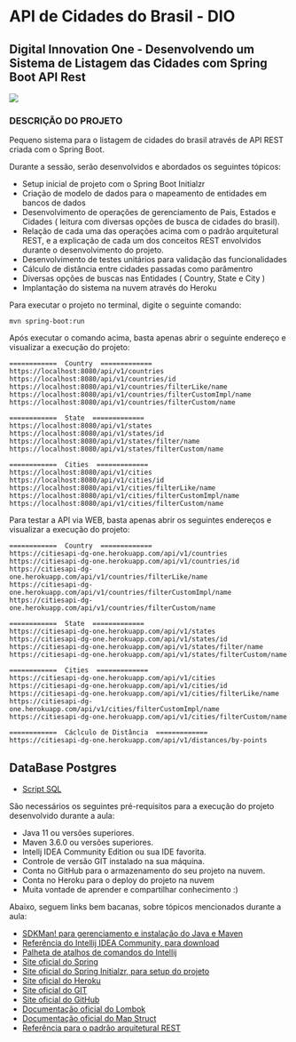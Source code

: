 # API de Cidades do Brasil - DIO



<h2>Digital Innovation One - Desenvolvendo um Sistema de Listagem das Cidades com Spring Boot API Rest</h2>

<img src="http://img.shields.io/static/v1?label=STATUS&message=CONCLUIDO&color=GREEN&style=for-the-badge"/>
<h3>DESCRIÇÃO DO PROJETO</h3>
Pequeno sistema para o listagem de cidades do brasil através de API REST criada com o Spring Boot.

Durante a sessão, serão desenvolvidos e abordados os seguintes tópicos:

* Setup inicial de projeto com o Spring Boot Initialzr 
* Criação de modelo de dados para o mapeamento de entidades em bancos de dados
* Desenvolvimento de operações de gerenciamento de Pais, Estados e Cidades ( leitura com diversas opções de busca de cidades do brasil).
* Relação de cada uma das operações acima com o padrão arquitetural REST, e a explicação de cada um dos conceitos REST envolvidos durante o desenvolvimento do projeto.
* Desenvolvimento de testes unitários para validação das funcionalidades
* Cálculo de distância entre cidades passadas como parâmentro
* Diversas opções de buscas nas Entidades ( Country, State e City )
* Implantação do sistema na nuvem através do Heroku

Para executar o projeto no terminal, digite o seguinte comando:

```shell script
mvn spring-boot:run 
```

Após executar o comando acima, basta apenas abrir o seguinte endereço e visualizar a execução do projeto:

```
============  Country  =============
https://localhost:8080/api/v1/countries
https://localhost:8080/api/v1/countries/id
https://localhost:8080/api/v1/countries/filterLike/name
https://localhost:8080/api/v1/countries/filterCustomImpl/name
https://localhost:8080/api/v1/countries/filterCustom/name
```
```
============  State  =============
https://localhost:8080/api/v1/states
https://localhost:8080/api/v1/states/id
https://localhost:8080/api/v1/states/filter/name
https://localhost:8080/api/v1/states/filterCustom/name
```
```
============  Cities  =============
https://localhost:8080/api/v1/cities
https://localhost:8080/api/v1/cities/id
https://localhost:8080/api/v1/cities/filterLike/name
https://localhost:8080/api/v1/cities/filterCustomImpl/name
https://localhost:8080/api/v1/cities/filterCustom/name
```

Para testar a API via WEB, basta apenas abrir os seguintes endereços e visualizar a execução do projeto:

```
============  Country  =============
https://citiesapi-dg-one.herokuapp.com/api/v1/countries
https://citiesapi-dg-one.herokuapp.com/api/v1/countries/id
https://citiesapi-dg-one.herokuapp.com/api/v1/countries/filterLike/name
https://citiesapi-dg-one.herokuapp.com/api/v1/countries/filterCustomImpl/name
https://citiesapi-dg-one.herokuapp.com/api/v1/countries/filterCustom/name
```
```
============  State  =============
https://citiesapi-dg-one.herokuapp.com/api/v1/states
https://citiesapi-dg-one.herokuapp.com/api/v1/states/id
https://citiesapi-dg-one.herokuapp.com/api/v1/states/filter/name
https://citiesapi-dg-one.herokuapp.com/api/v1/states/filterCustom/name
```
```
============  Cities  =============
https://citiesapi-dg-one.herokuapp.com/api/v1/cities
https://citiesapi-dg-one.herokuapp.com/api/v1/cities/id
https://citiesapi-dg-one.herokuapp.com/api/v1/cities/filterLike/name
https://citiesapi-dg-one.herokuapp.com/api/v1/cities/filterCustomImpl/name
https://citiesapi-dg-one.herokuapp.com/api/v1/cities/filterCustom/name
```

```
============  Cáclculo de Distância  =============
https://citiesapi-dg-one.herokuapp.com/api/v1/distances/by-points

```
## DataBase Postgres

* [Script SQL](https://github.com/chinnonsantos/sql-paises-estados-cidades/tree/master/PostgreSQL)



São necessários os seguintes pré-requisitos para a execução do projeto desenvolvido durante a aula:

* Java 11 ou versões superiores.
* Maven 3.6.0 ou versões superiores.
* Intellj IDEA Community Edition ou sua IDE favorita.
* Controle de versão GIT instalado na sua máquina.
* Conta no GitHub para o armazenamento do seu projeto na nuvem.
* Conta no Heroku para o deploy do projeto na nuvem
* Muita vontade de aprender e compartilhar conhecimento :)

Abaixo, seguem links bem bacanas, sobre tópicos mencionados durante a aula:

* [SDKMan! para gerenciamento e instalação do Java e Maven](https://sdkman.io/)
* [Referência do Intellij IDEA Community, para download](https://www.jetbrains.com/idea/download)
* [Palheta de atalhos de comandos do Intellij](https://resources.jetbrains.com/storage/products/intellij-idea/docs/IntelliJIDEA_ReferenceCard.pdf)
* [Site oficial do Spring](https://spring.io/)
* [Site oficial do Spring Initialzr, para setup do projeto](https://start.spring.io/)
* [Site oficial do Heroku](https://www.heroku.com/)
* [Site oficial do GIT](https://git-scm.com/)
* [Site oficial do GitHub](http://github.com/)
* [Documentação oficial do Lombok](https://projectlombok.org/)
* [Documentação oficial do Map Struct](https://mapstruct.org/)
* [Referência para o padrão arquitetural REST](https://restfulapi.net/)
